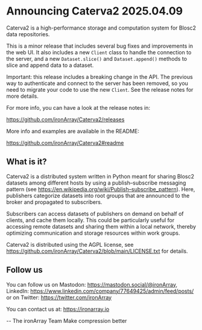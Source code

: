 Announcing Caterva2 2025.04.09
==============================

Caterva2 is a high-performance storage and computation system for
Blosc2 data repositories.

This is a minor release that includes several bug fixes and
improvements in the web UI.  It also includes a new `Client` class
to handle the connection to the server, and a new `Dataset.slice()`
and `Dataset.append()` methods to slice and append data to a dataset.

Important: this release includes a breaking change in the API.  The
previous way to authenticate and connect to the server has been
removed, so you need to migrate your code to use the new `Client`.
See the release notes for more details.

For more info, you can have a look at the release notes in:

https://github.com/ironArray/Caterva2/releases

More info and examples are available in the README:

https://github.com/ironArray/Caterva2#readme

## What is it?

Caterva2 is a distributed system written in Python meant for sharing Blosc2
datasets among different hosts by using a publish–subscribe messaging pattern
(see https://en.wikipedia.org/wiki/Publish–subscribe_pattern).  Here,
publishers categorize datasets into root groups that are announced to the
broker and propagated to subscribers.

Subscribers can access datasets of publishers on demand on behalf of clients,
and cache them locally. This could be particularly useful for accessing remote
datasets and sharing them within a local network, thereby optimizing
communication and storage resources within work groups.

Caterva2 is distributed using the AGPL license, see
https://github.com/ironArray/Caterva2/blob/main/LICENSE.txt
for details.

## Follow us

You can follow us on Mastodon: https://mastodon.social/@ironArray,
LinkedIn: https://www.linkedin.com/company/77649425/admin/feed/posts/
or on Twitter: https://twitter.com/ironArray

You can contact us at: https://ironarray.io


-- The ironArray Team
   Make compression better
